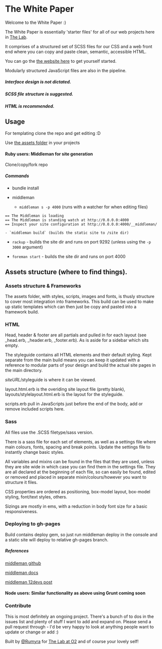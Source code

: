 # The White Paper

Welcome to the White Paper :)

The White Paper is essentially 'starter files' for all of our web projects here in [The Lab](https://thelab.o2.com/).

It comprises of a structured set of SCSS files for our CSS and a web front end where you can copy and paste clean, semantic, accessible HTML.

You can go the [the website here](http://white-paper.herokuapp.com/) to get yourself started.

Modularly structured JavaScript files are also in the pipeline.

##### Interface design is not dictated.
##### SCSS file structure is suggested.
##### HTML is recommended.

## Usage

For templating clone the repo and get editing :D

Use [the assets folder](https://github.com/o2Labs/White-Paper/tree/master/source/assets) in your projects

#### Ruby users: Middleman for site generation

Clone/copy/fork repo

##### Commands

  - bundle install

  - middleman
    - `middleman s -p 4000` (runs with a watcher for when editing files)

  ```
  == The Middleman is loading
  == The Middleman is standing watch at http://0.0.0.0:4000
  == Inspect your site configuration at http://0.0.0.0:4000/__middleman/

  ```

    - `middleman build` (builds the static site to /site dir)

  - `rackup` - builds the site dir and runs on port 9292 (unless using the `-p 3000` argument)

  - `foreman start` - builds the site dir and runs on port 4000

## Assets structure (where to find things).

### Assets structure & Frameworks

The assets folder, with styles, scripts, images and fonts, is thusly structure to cover most integration into frameworks. This build can be used to make up static templates which can then just be copy and pasted into a framework build.

### HTML

Head, header & footer are all partials and pulled in for each layout (see _head.erb, _header.erb, _footer.erb). As is aside for a sidebar which sits empty.

The styleguide contains all HTML elements and their default styling. Kept separate from the main build means you can keep it updated with a reference to modular parts of your design and build the actual site pages in the main directory.

*siteURL*/styleguide is where it can be viewed.

layout.html.erb is the overiding site layout file (pretty blank), layouts/stylelayout.html.erb is the layout for the styleguide.

scripts.erb pull in JavaScripts just before the end of the body, add or remove included scripts here.

### Sass

All files use the .SCSS filetype/sass version.

There is a sass file for each set of elements, as well as a settings file where main colours, fonts, spacing and break points. Update the settings file to instantly change basic styles.

All variables and mixins can be found in the files that they are used, unless they are site wide in which case you can find them in the settings file. They are all declared at the beginning of each file, so can easily be found, edited or removed and placed in separate mixin/colours/however you want to structure it files.

CSS properties are ordered as positioning, box-model layout, box-model styling, font/text styles, others.

Sizings are mostly in ems, with a reduction in body font size for a basic responsiveness.

### Deploying to gh-pages

Build contains deploy gem, so just run middleman deploy in the console and a static site will deploy to relative gh-pages branch.

##### References

[middleman github](https://github.com/middleman/middleman)

[middleman docs](http://middlemanapp.com/advanced/rack-middleware/)

[middleman 12devs post](http://12devs.co.uk/articles/204/)

#### Node users: Similar functionality as above using Grunt coming soon

### Contribute

This is most definitely an ongoing project. There's a bunch of to dos in the issues list and plenty of stuff I want to add and expand on. Please send a pull request through - I'd be very happy to look at anything people want to update or change or add :)

Built by [@Rumyra](https://twitter.com/Rumyra) for [The Lab at O2](https://thelab.o2.com/) and of course your lovely self!

